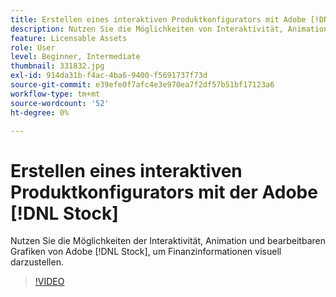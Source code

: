 ```yaml
---
title: Erstellen eines interaktiven Produktkonfigurators mit Adobe [!DNL Stock]
description: Nutzen Sie die Möglichkeiten von Interaktivität, Animation und bearbeitbarem Bildmaterial von Adobe [!DNL Stock] , um Finanzinformationen visuell darzustellen
feature: Licensable Assets
role: User
level: Beginner, Intermediate
thumbnail: 331832.jpg
exl-id: 914da31b-f4ac-4ba6-9400-f5691737f73d
source-git-commit: e39efe0f7afc4e3e970ea7f2df57b51bf17123a6
workflow-type: tm+mt
source-wordcount: '52'
ht-degree: 0%

---
```


# Erstellen eines interaktiven Produktkonfigurators mit der Adobe [!DNL Stock]

Nutzen Sie die Möglichkeiten der Interaktivität, Animation und bearbeitbaren Grafiken von Adobe [!DNL Stock], um Finanzinformationen visuell darzustellen.

>[!VIDEO](https://video.tv.adobe.com/v/331832?hidetitle=true)
